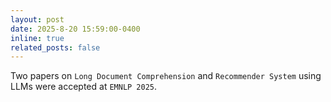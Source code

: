 ```yaml
---
layout: post
date: 2025-8-20 15:59:00-0400
inline: true
related_posts: false
---
```

Two papers on `Long Document Comprehension` and `Recommender System` using LLMs were accepted at `EMNLP 2025`.